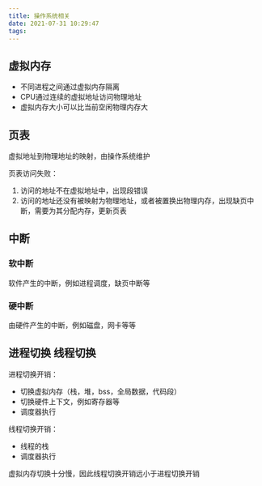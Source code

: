 ```yaml
---
title: 操作系统相关
date: 2021-07-31 10:29:47
tags:
---
```

## 虚拟内存
- 不同进程之间通过虚拟内存隔离
- CPU通过连续的虚拟地址访问物理地址
- 虚拟内存大小可以比当前空闲物理内存大

## 页表
虚拟地址到物理地址的映射，由操作系统维护

页表访问失败：
1. 访问的地址不在虚拟地址中，出现段错误
2. 访问的地址还没有被映射为物理地址，或者被置换出物理内存，出现缺页中断，需要为其分配内存，更新页表

## 中断
### 软中断
软件产生的中断，例如进程调度，缺页中断等

### 硬中断
由硬件产生的中断，例如磁盘，网卡等等

## 进程切换 线程切换
进程切换开销：
- 切换虚拟内存（栈，堆，bss，全局数据，代码段）
- 切换硬件上下文，例如寄存器等
- 调度器执行


线程切换开销：
- 线程的栈
- 调度器执行

虚拟内存切换十分慢，因此线程切换开销远小于进程切换开销